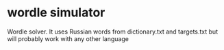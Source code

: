 # wordle simulator

Wordle solver. It uses Russian words from dictionary.txt and targets.txt but will probably work with any other language
